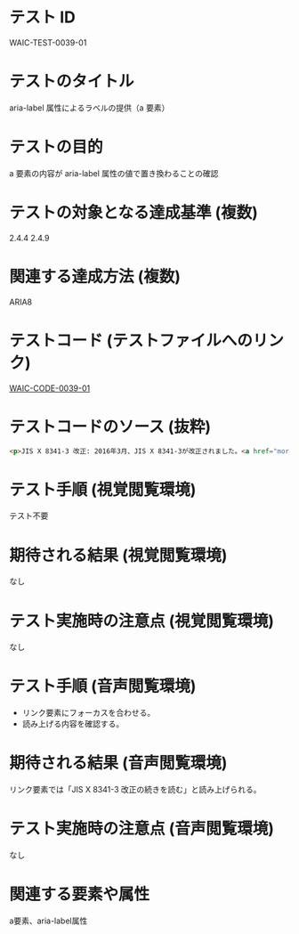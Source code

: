 # テスト ID
WAIC-TEST-0039-01

# テストのタイトル
aria-label 属性によるラベルの提供（a 要素）

# テストの目的
a 要素の内容が aria-label 属性の値で置き換わることの確認

# テストの対象となる達成基準 (複数)
2.4.4
2.4.9

# 関連する達成方法 (複数)
ARIA8

# テストコード (テストファイルへのリンク)
[WAIC-CODE-0039-01](https://waic.github.io/as_test/WAIC-CODE/WAIC-CODE-0039-01.html)

# テストコードのソース (抜粋)
```HTML
<p>JIS X 8341-3 改正: 2016年3月、JIS X 8341-3が改正されました。<a href="more.html" aria-label="JIS X 8341-3 改正の続きを読む">[続きを読む...]</a></p>
```

# テスト手順 (視覚閲覧環境)
テスト不要

# 期待される結果 (視覚閲覧環境)
なし

# テスト実施時の注意点 (視覚閲覧環境)
なし

# テスト手順 (音声閲覧環境)
- リンク要素にフォーカスを合わせる。
- 読み上げる内容を確認する。

# 期待される結果 (音声閲覧環境)
リンク要素では「JIS X 8341-3 改正の続きを読む」と読み上げられる。

# テスト実施時の注意点 (音声閲覧環境)
なし

# 関連する要素や属性
a要素、aria-label属性
